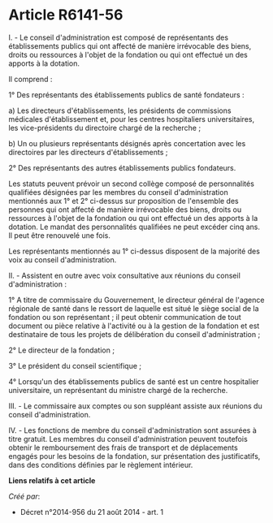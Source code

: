 # Article R6141-56

I. - Le conseil d'administration est composé de représentants des établissements publics qui ont affecté de manière
irrévocable des biens, droits ou ressources à l'objet de la fondation ou qui ont effectué un des apports à la dotation.

Il comprend :

1° Des représentants des établissements publics de santé fondateurs :

a) Les directeurs d'établissements, les présidents de commissions médicales d'établissement et, pour les centres hospitaliers
universitaires, les vice-présidents du directoire chargé de la recherche ;

b) Un ou plusieurs représentants désignés après concertation avec les directoires par les directeurs d'établissements ;

2° Des représentants des autres établissements publics fondateurs.

Les statuts peuvent prévoir un second collège composé de personnalités qualifiées désignées par les membres du conseil
d'administration mentionnés aux 1° et 2° ci-dessus sur proposition de l'ensemble des personnes qui ont affecté de manière
irrévocable des biens, droits ou ressources à l'objet de la fondation ou qui ont effectué un des apports à la dotation. Le
mandat des personnalités qualifiées ne peut excéder cinq ans. Il peut être renouvelé une fois.

Les représentants mentionnés au 1° ci-dessus disposent de la majorité des voix au conseil d'administration.

II. - Assistent en outre avec voix consultative aux réunions du conseil d'administration :

1° A titre de commissaire du Gouvernement, le directeur général de l'agence régionale de santé dans le ressort de laquelle
est situé le siège social de la fondation ou son représentant ; il peut obtenir communication de tout document ou pièce
relative à l'activité ou à la gestion de la fondation et est destinataire de tous les projets de délibération du conseil
d'administration ;

2° Le directeur de la fondation ;

3° Le président du conseil scientifique ;

4° Lorsqu'un des établissements publics de santé est un centre hospitalier universitaire, un représentant du ministre chargé
de la recherche.

III. - Le commissaire aux comptes ou son suppléant assiste aux réunions du conseil d'administration.

IV. - Les fonctions de membre du conseil d'administration sont assurées à titre gratuit. Les membres du conseil
d'administration peuvent toutefois obtenir le remboursement des frais de transport et de déplacements engagés pour les
besoins de la fondation, sur présentation des justificatifs, dans des conditions définies par le règlement intérieur.

**Liens relatifs à cet article**

_Créé par_:

  - Décret n°2014-956 du 21 août 2014 - art. 1

